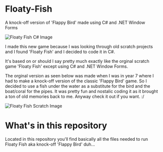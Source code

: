 # Floaty-Fish
A knock-off version of 'Flappy Bird' made using C# and .NET Window Forms

![Floaty Fish C# Image](https://user-images.githubusercontent.com/48865863/163863908-d48c1d9d-034c-417c-9b51-aa38f09fed72.png)

I made this new game because I was looking through old scratch projects and I found 'Floaty Fish' and I decided to code it in C#.

It's based on or should I say pretty much exactly like the orginal scratch game 'Floaty Fish' except using C# and .NET Window Forms. 

The orginal version as seen below was made when I was in year 7 where I had to make a knock-off version of the classic 'Flappy Bird' game. So I decided to use a fish under the water as a substitute for the bird and the boat/coral for the pipes. It was pretty fun and nostalic coding it as it brought a ton of old memories back to me. Anyway check it out if you want. :/

![Floaty Fish Scratch Image](https://user-images.githubusercontent.com/48865863/163865663-bf6916e3-2f1d-47ed-8ffb-7b0a7c944c6e.png)

# What's in this repository
Located in this repository you'll find basically all the files needed to run Floaty Fish aka knock-off 'Flappy Bird' duh...

